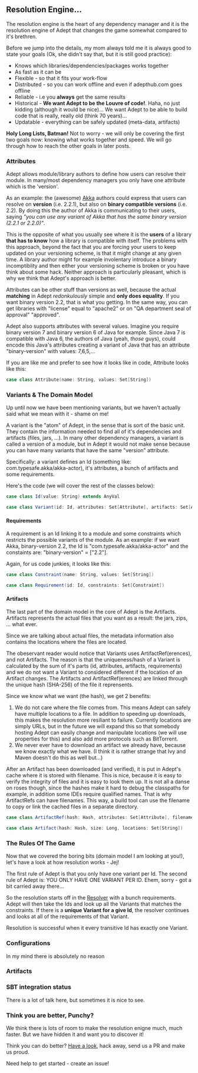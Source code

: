 ## Resolution Engine...
The resolution engine is the heart of any dependency manager and it is the resolution engine of Adept that changes the game somewhat compared to it's brethren.

Before we jump into the details, my mom always told me it is always good to state your goals (Ok, she didn't say that, but it is still good practice):

  - Knows which libraries/dependencies/packages works together
  - As fast as it can be
  - Flexible - so that it fits your work-flow
  - Distributed - so you can work offline and even if adepthub.com goes offline
  - Reliable - i.e you **always** get the same results
  - Historical - **We want Adept to be the Louvre of code!**. Haha, no just kidding (although it would be nice)... We want Adept to be able to build code that is really, really old (think 70 years)...
  - Updatable - everything can be safely updated (meta-data, artifacts)

**Holy Long Lists, Batman!** Not to worry - we will only be covering the first two goals now: knowing what works together and speed. We will go through how to reach the other goals in later posts.

### Attributes
Adept allows module/library authors to define how users can resolve their module. 
In many/most dependency managers you only have one attribute which is the 'version'.

As an example: the (awesome) <a href="http://akka.io/">Akka</a> authors could express that users can resolve on **version** (i.e. 2.2.1), but also on **binary compatible versions** (i.e. 2.2).
By doing this the author of Akka is communicating to their users, saying *"you can use any variant of Akka that has the same binary version  (2.2.1 or 2.2.0)"*.

This is the opposite of what you usually see where it is the **users** of a library **that has to know** how a library is compatible with itself.
The problems with this approach, beyond the fact that you are forcing your users to keep updated on your versioning scheme, is that it might change at any given time.
A library author might for example involentary introduce a binary incomptiblity and then either your versioning scheme is broken or you have think about some hack.
Neither approach is particularly pleasant, which is why we think that Adept's approach is better.

Attributes can be other stuff than versions as well, because the actual **matching** in Adept *redonkulously* simple and **only does equality**. If you want binary version 2.2, that is what you getting.
In the same way, you can get libraries with "license" equal to "apache2" or on "QA department seal of approval" "approved".

Adept also supports attributes with several values. Imagine you require binary version 7 and binary version 6 of Java for example. 
Since Java 7 is compatible with Java 6, the authors of Java (yeah, *those* guys), could encode this Java's attributes creating a variant of Java that has an attribute "binary-version" with values: 7,6,5,... 

If you are like me and prefer to see how it looks like in code, Attribute looks like this:

```scala
case class Attribute(name: String, values: Set[String])
```

### Variants & The Domain Model
Up until now we have been mentioning variants, but we haven't actually said what we mean with it - shame on me! 

A variant is the "atom" of Adept, in the sense that is sort of the basic unit. They contain the information needed to find all of it's dependencies and artifacts (files, jars, ...). In many other dependency managers, a variant is called a version of a module, but in Adept it would not make sense because you can have many variants that have the same "version" attribute.

Specifically: a variant defines an Id (something like: com.typesafe.akka/akka-actor), it's attributes, a bunch of artifacts and some requirements.

Here's the code (we will cover the rest of the classes below):

```scala
case class Id(value: String) extends AnyVal

case class Variant(id: Id, attributes: Set[Attribute], artifacts: Set[ArtifactRef], requirements: Set[Requirement])
```


#### Requirements
A requirement is an Id linking it to a module and some constraints which restricts the possible variants of the module.
As an example: if we want Akka, binary-version 2.2, the Id is "com.typesafe.akka/akka-actor" and the constaints are: "binary-version" = ["2.2"].

Again, for us code junkies, it looks like this:

```scala
case class Constraint(name: String, values: Set[String])

case class Requirement(id: Id, constraints: Set[Constraint])

```

#### Artifacts
The last part of the domain model in the core of Adept is the Artifacts.
Artifacts represents the actual files that you want as a result: the jars, zips, ... what ever.

Since we are talking about actual files, the metadata information also contains the locations where the files are located.

The obeservant reader would notice that Variants uses ArtifactRef(erences), and not Artifacts. The reason is that the uniqueness/hash of a Variant is calculated by the sum of it's parts (id, attributes, artifacts, requirements) and we do not want a Variant to considered different if the location of an Artifact changes.
The Artifacts and ArtifactRef(erences) are linked through the unique hash (SHA-256) of the file it reprensents.

Since we know what we want (the hash), we get 2 benefits:

1. We do not care where the file comes from. This means Adept can safely have multiple locations to a file. In addition to speeding up downloads, this makes the resolution more resiliant to failure. Currently locations are simply URLs, but in the future we will expand this so that somebody hosting Adept can easily change and manipulate locations (we will use properties for this) and also add more protocols such as BitTorrent.
2. We never ever have to download an artifact we already have, because we know exactly what we have. (I think it is rather strange that Ivy and Maven doesn't do this as well but...)

After an Artifact has been downloaded (and verified), it is put in Adept's cache where it is stored with filename. This is nice, because it is easy to verify the integrity of files and it is easy to look them up. It is not all a danse on roses though, since the hashes make it hard to debug the classpaths for example, in addition some IDEs require qualified names. That is why ArtifactRefs can have filenames. This way, a build tool can use the filename to copy or link the cached files in a separate directory.

```scala
case class ArtifactRef(hash: Hash, attributes: Set[Attribute], filename: Option[String])

case class Artifact(hash: Hash, size: Long, locations: Set[String])
```


### The Rules Of The Game
Now that we covered the boring bits (domain model I am looking at you!), let's have a look at how resolution works - Jej!

The first rule of Adept is that you only have one variant per Id.
The second rule of Adept is: YOU ONLY HAVE ONE VARIANT PER ID. Ehem, sorry - got a bit carried away there...

So the resolution starts off in the <a href="https://github.com/adept-dm/adept/blob/7829bf51d43f1b3dfa9897ebb3af3392f2e87d93/src/main/scala/adept/resolution/Resolver.scala#L126">Resolver</a> with a bunch requirements. Adept will then take the Ids and look up all the Variants that matches the constraints.
If there is a **unique Variant for a give Id**, the resolver continues and looks at all of the requirements of that Variant.

Resolution is successful when it every transitive Id has exactly one Variant.



### Configurations
In my mind there is absolutely no reason 

### Artifacts

### SBT integration status
There is a lot of talk here, but sometimes it is nice to see. 

### Think you are better, Punchy?

We think there is lots of room to make the resolution enigne much, much faster. But we have hidden it and want you to discover it!

Think you can do better? <a href="https://github.com/adept-dm/adept/blob/master/src/main/scala/adept/resolution/Resolver.scala">Have a look</a>, hack away, send us a PR and make us proud.

Need help to get started - create an issue!


